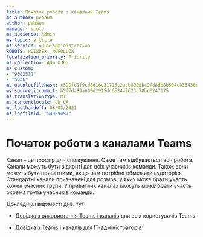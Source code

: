 ```yaml
---
title: Початок роботи з каналами Teams
ms.author: pebaum
author: pebaum
manager: scotv
ms.audience: Admin
ms.topic: article
ms.service: o365-administration
ROBOTS: NOINDEX, NOFOLLOW
localization_priority: Priority
ms.collection: Adm_O365
ms.custom:
- "9002512"
- "5036"
ms.openlocfilehash: c599fd1f9cd8d16c31715c2acb690dbc9fd8db0b504c333436e43634c747f2d8
ms.sourcegitcommit: b5f7da89a650d2915dc652449623c78be6247175
ms.translationtype: MT
ms.contentlocale: uk-UA
ms.lasthandoff: 08/05/2021
ms.locfileid: "54089497"
---
```

# <a name="get-started-with-teams-channels"></a>Початок роботи з каналами Teams

Канал – це простір для спілкування. Саме там відбувається вся робота. Канали можуть бути відкриті для всіх учасників команди. Також вони можуть бути приватними, якщо вам потрібно обмежити аудиторію. Стандартні канали призначені для розмов, у яких може брати участь кожен учасник групи. У приватних каналах можуть може брати участь окрема група учасників команди.

Докладніші відомості див. тут:

- [Довідка з використання Teams і каналів](https://support.office.com/article/teams-and-channels-df38ae23-8f85-46d3-b071-cb11b9de5499) для всіх користувачів Teams

- [Довідка з Teams і каналів](https://docs.microsoft.com/microsoftteams/teams-channels-overview) для ІТ-адміністраторів 

